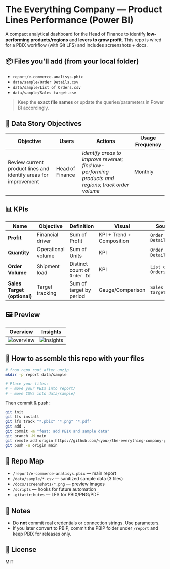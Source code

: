 # The Everything Company — Product Lines Performance (Power BI)

A compact analytical dashboard for the Head of Finance to identify **low-performing products/regions** and **levers to grow profit**. This repo is wired for a PBIX workflow (with Git LFS) and includes screenshots + docs.

## 📦 Files you’ll add (from your local folder)
- `report/e-commerce-analisys.pbix`
- `data/sample/Order Details.csv`
- `data/sample/List of Orders.csv`
- `data/sample/Sales target.csv`

> Keep the **exact file names** or update the queries/parameters in Power BI accordingly.

## 🎯 Data Story Objectives
| Objective | Users | Actions | Usage Frequency |
|---|---|---|---|
| Review current product lines and identify areas for improvement | Head of Finance | *Identify areas to improve revenue; find low-performing products and regions; track order volume* | Monthly |

## 📊 KPIs
| Name | Objective | Definition | Visual | Source |
|---|---|---|---|---|
| **Profit** | Financial driver | Sum of Profit | KPI + Trend + Composition | `Order Details.csv` |
| **Quantity** | Operational volume | Sum of Units | KPI | `Order Details.csv` |
| **Order Volume** | Shipment load | Distinct count of `Order Id` | KPI | `List of Orders.csv` |
| **Sales Target (optional)** | Target tracking | Sum of target by period | Gauge/Comparison | `Sales target.csv` |

## 🖼️ Preview
| Overview | Insights |
|---|---|
| ![overview](docs/screenshots/01-overview.png) | ![insights](docs/screenshots/02-insights.png) |

## 🚀 How to assemble this repo with your files
```bash
# from repo root after unzip
mkdir -p report data/sample

# Place your files:
# - move your PBIX into report/
# - move CSVs into data/sample/
```

Then commit & push:
```bash
git init
git lfs install
git lfs track "*.pbix" "*.png" "*.pdf"
git add .
git commit -m "feat: add PBIX and sample data"
git branch -M main
git remote add origin https://github.com/<you>/the-everything-company-powerbi.git
git push -u origin main
```

## 🧭 Repo Map
- `/report/e-commerce-analisys.pbix` — main report
- `/data/sample/*.csv` — sanitized sample data (3 files)
- `/docs/screenshots/*.png` — preview images
- `/scripts` — hooks for future automation
- `.gitattributes` — LFS for PBIX/PNG/PDF

## 🔐 Notes
- Do **not** commit real credentials or connection strings. Use parameters.
- If you later convert to PBIP, commit the PBIP folder under `/report` and keep PBIX for releases only.

## 📄 License
MIT